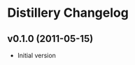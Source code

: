 Distillery Changelog
====================

v0.1.0 (2011-05-15)
-------------------

* Initial version
